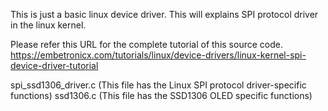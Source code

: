 This is just a basic linux device driver. This will explains SPI protocol driver in the linux kernel.

Please refer this URL for the complete tutorial of this source code.
https://embetronicx.com/tutorials/linux/device-drivers/linux-kernel-spi-device-driver-tutorial

spi_ssd1306_driver.c (This file has the Linux SPI protocol driver-specific functions)
ssd1306.c (This file has the SSD1306 OLED specific functions)
